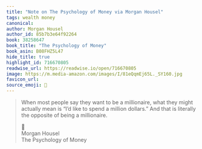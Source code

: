 ```yaml
---
title: "Note on The Psychology of Money via Morgan Housel"
tags: wealth money
canonical: 
author: Morgan Housel
author_id: 85b7b3e64f92264
book: 38258647
book_title: "The Psychology of Money"
book_asin: B08FHZ5L47
hide_title: true
highlight_id: 716670805
readwise_url: https://readwise.io/open/716670805
image: https://m.media-amazon.com/images/I/81eQqmEj65L._SY160.jpg
favicon_url: 
source_emoji: 📕
---
```


> When most people say they want to be a millionaire, what they might actually mean is “I’d like to spend a million dollars.” And that is literally the opposite of being a millionaire.
> <div class="quoteback-footer"><div class="quoteback-avatar"><span class="mini-emoji"> 📕</span></div><div class="quoteback-metadata"><div class="metadata-inner"><span style="display:none">FROM:</span><div aria-label="Morgan Housel" class="quoteback-author"> Morgan Housel</div><div aria-label="The Psychology of Money" class="quoteback-title"> The Psychology of Money</div></div></div></div>